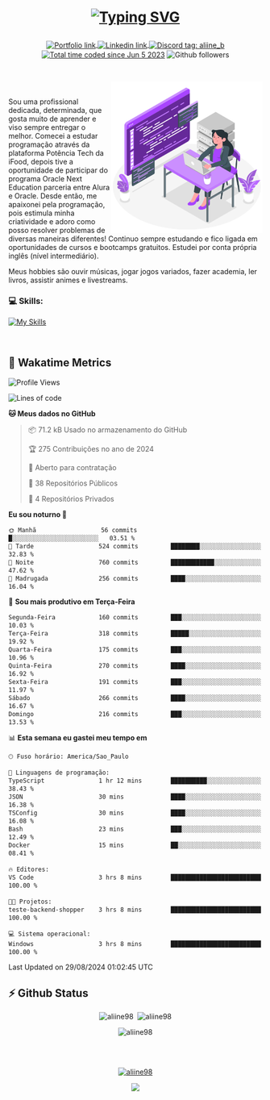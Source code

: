 # <p align = "center"><a href="https://git.io/typing-svg"><img src="https://readme-typing-svg.demolab.com?font=Space+Mono&size=28&pause=1000&duration=4000&color=8E58F7&vCenter=true&width=500&lines=%E2%9C%A8+Ol%C3%A1%2C+sou+Aline+Bevilacqua;%E2%9C%A8+Desenvolvedora+Web!" alt="Typing SVG" /></a></p>

<p align = "center">
    <a href="https://aliine98.github.io" target="_blank">
        <img alt="Portfolio link" align="center" src = "https://img.shields.io/badge/portfolio-8A2BE2?style=for-the-badge">
    </a>
    <a href="https://www.linkedin.com/in/aline-bevilacqua/" target="_blank">
        <img alt="Linkedin link" align="center" src = "https://img.shields.io/badge/LinkedIn-0077B5?style=for-the-badge&logo=linkedin&logoColor=white">
    </a>
    <a href="https://discord.com/" target="_blank">
        <img alt="Discord tag: aliine_b" align="center" src="https://img.shields.io/badge/-aliine__b-5865f2?style=flat-square&logo=Discord&logoColor=FFF" height="28">
    </a>
    <a href="https://wakatime.com/@aliine"><img src="https://wakatime.com/badge/user/d705bdc6-1244-4026-9380-8de8c1599f8d.svg?style=for-the-badge" alt="Total time coded since Jun 5 2023" align="center"/></a>
    <img alt="Github followers" align="center" src="https://img.shields.io/github/followers/Aliine98?style=for-the-badge&color=bf0f47&logo=github&logoColor=white">
</p><br>

<a href="https://storyset.com/"><img src="./assets/coding-amico.svg" width="300" align="right"></a>

<div align="left">
<br>

Sou uma profissional dedicada, determinada, que gosta muito de aprender e viso sempre entregar o melhor. Comecei a estudar programação através da plataforma Potência Tech da iFood, depois tive a oportunidade de participar do programa Oracle Next Education parceria entre Alura e Oracle. Desde então, me apaixonei pela programação, pois estimula minha criatividade e adoro como posso resolver problemas de diversas maneiras diferentes! Continuo sempre estudando e fico ligada em oportunidades de cursos e bootcamps gratuitos.
Estudei por conta própria inglês (nível intermediário).

Meus hobbies são ouvir músicas, jogar jogos variados, fazer academia, ler livros, assistir animes e livestreams.

### 💻 Skills:
[![My Skills](https://skillicons.dev/icons?i=html,css,js,bootstrap,tailwind,ts,mysql,angular,next,nuxt,express,mongo,java)](https://skillicons.dev)
</div>
<br>

## 🚀 Wakatime Metrics

<!--START_SECTION:waka-->
![Profile Views](http://img.shields.io/badge/Visualizac%C3%B5es%20do%20perfil-7-blue)

![Lines of code](https://img.shields.io/badge/Desde%20o%20Hello%20World%20eu%20escrevi-331.6%20thousand%20linhas%20de%20c%C3%B3digo-blue)

**🐱 Meus dados no GitHub** 

> 📦 71.2 kB Usado no armazenamento do GitHub 
 > 
> 🏆 275 Contribuições no ano de 2024
 > 
> 💼 Aberto para contratação
 > 
> 📜 38 Repositórios Públicos 
 > 
> 🔑 4 Repositórios Privados 
 > 
**Eu sou noturno 🦉** 

```text
🌞 Manhã                  56 commits          █░░░░░░░░░░░░░░░░░░░░░░░░   03.51 % 
🌆 Tarde                  524 commits         ████████░░░░░░░░░░░░░░░░░   32.83 % 
🌃 Noite                  760 commits         ████████████░░░░░░░░░░░░░   47.62 % 
🌙 Madrugada              256 commits         ████░░░░░░░░░░░░░░░░░░░░░   16.04 % 
```
📅 **Sou mais produtivo em Terça-Feira** 

```text
Segunda-Feira            160 commits         ███░░░░░░░░░░░░░░░░░░░░░░   10.03 % 
Terça-Feira              318 commits         █████░░░░░░░░░░░░░░░░░░░░   19.92 % 
Quarta-Feira             175 commits         ███░░░░░░░░░░░░░░░░░░░░░░   10.96 % 
Quinta-Feira             270 commits         ████░░░░░░░░░░░░░░░░░░░░░   16.92 % 
Sexta-Feira              191 commits         ███░░░░░░░░░░░░░░░░░░░░░░   11.97 % 
Sábado                   266 commits         ████░░░░░░░░░░░░░░░░░░░░░   16.67 % 
Domingo                  216 commits         ███░░░░░░░░░░░░░░░░░░░░░░   13.53 % 
```


📊 **Esta semana eu gastei meu tempo em** 

```text
🕑︎ Fuso horário: America/Sao_Paulo

💬 Linguagens de programação: 
TypeScript               1 hr 12 mins        ██████████░░░░░░░░░░░░░░░   38.43 % 
JSON                     30 mins             ████░░░░░░░░░░░░░░░░░░░░░   16.38 % 
TSConfig                 30 mins             ████░░░░░░░░░░░░░░░░░░░░░   16.08 % 
Bash                     23 mins             ███░░░░░░░░░░░░░░░░░░░░░░   12.49 % 
Docker                   15 mins             ██░░░░░░░░░░░░░░░░░░░░░░░   08.41 % 

🔥 Editores: 
VS Code                  3 hrs 8 mins        █████████████████████████   100.00 % 

🐱‍💻 Projetos: 
teste-backend-shopper    3 hrs 8 mins        █████████████████████████   100.00 % 

💻 Sistema operacional: 
Windows                  3 hrs 8 mins        █████████████████████████   100.00 % 
```


 Last Updated on 29/08/2024 01:02:45 UTC
<!--END_SECTION:waka-->
 
## ⚡ Github Status

<p align="center"><img src="https://my-github-readme-stats-aliine98.vercel.app/api?username=aliine98&show_icons=true&locale=en&theme=radical" alt="aliine98" />&nbsp;&nbsp;<img src="https://my-github-readme-stats-aliine98.vercel.app/api/top-langs?username=aliine98&show_icons=true&locale=en&layout=compact&theme=radical&exclude_repo=my-github-readme-stats,my-github-readme-streak-stats,github-readme-streak-stats,ajax-com-js-puro" alt="aliine98" /></p>

<p align="center"><img src="https://streak-stats.demolab.com?user=aliine98&theme=radical" alt="aliine98" /></p>

<br><br>
<p align="center"> <a href="https://github.com/ryo-ma/github-profile-trophy" target="_blank"><img src="https://github-profile-trophy.vercel.app/?username=aliine98&theme=radical&column=4" alt="aliine98" /></a> </p>

<p align="center"><img src="https://media4.giphy.com/media/C1bBFL2dMQxA4/giphy.gif?cid=ecf05e47z7xqxd7gboyuplq95r7v869x9bi8msk1upllpme2&ep=v1_gifs_search&rid=giphy.gif&ct=g" width="700"></p>
